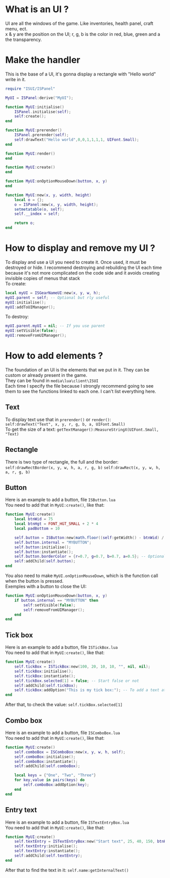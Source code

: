 # What is an UI ?
UI are all the windows of the game. Like inventories, health panel, craft menu, ect.  
x & y are the position on the UI; r, g, b is the color in red, blue, green and a the transparency.  

# Make the handler
This is the base of a UI, it's gonna display a rectangle with "Hello world" write in it.  
```lua
require "ISUI/ISPanel"

MyUI = ISPanel:derive("MyUI");

function MyUI:initialise()
    ISPanel.initialise(self);
    self:create();
end

function MyUI:prerender()
    ISPanel.prerender(self);
    self:drawText("Hello world",0,0,1,1,1,1, UIFont.Small);
end

function MyUI:render()
end

function MyUI:create()
end

function MyUI:onOptionMouseDown(button, x, y)
end

function MyUI:new(x, y, width, height)
    local o = {};
    o = ISPanel:new(x, y, width, height);
    setmetatable(o, self);
    self.__index = self;

    return o;
end
```

# How to display and remove my UI ?
To display and use a UI you need to create it. Once used, it must be destroyed or hide. I recommend destroying and rebuilding the UI each time because it's not more complicated on the code side and it avoids creating invisible copies of menus that stack  
To create:  
```lua
local myUI = ISGearNameUI:new(x, y, w, h);
myUI.parent = self; -- Optional but rly useful
myUI:initialise();
myUI:addToUIManager();
```
To destroy:  
```lua
myUI.parent.myUI = nil; -- If you use parent
myUI:setVisible(false);
myUI:removeFromUIManager();
```

# How to add elements ?
The foundation of an UI is the elements that we put in it. They can be custom or already present in the game.  
They can be found in `media\lua\client\ISUI`  
Each time I specify the file because I strongly recommend going to see them to see the functions linked to each one. I can't list everything here.  

## Text
To display text use that in `prerender()` or `render()`:  
`self:drawText("Text", x, y, r, g, b, a, UIFont.Small)`  
To get the size of a text: `getTextManager():MeasureStringX(UIFont.Small, "Text)`

## Rectangle
There is two type of rectangle, the full and the border:  
`self:drawRectBorder(x, y, w, h, a, r, g, b)`
`self:drawRect(x, y, w, h, a, r, g, b)`

## Button
Here is an example to add a button, file `ISButton.lua`  
You need to add that in `MyUI:create()`, like that:  
```lua
function MyUI:create()
    local btnWid = 75
    local btnHgt = FONT_HGT_SMALL + 2 * 4
    local padBottom = 10

    self.button = ISButton:new(math.floor((self:getWidth() - btnWid) / 2), math.floor((self:getHeight() - btnHgt) / 2), btnWid, btnHgt, "My button", self, MyUI.onOptionMouseDown);
    self.button.internal = "MYBUTTON";
    self.button:initialise();
    self.button:instantiate();
    self.button.borderColor = {r=0.7, g=0.7, b=0.7, a=0.5}; -- Optional
    self:addChild(self.button);
end
```
You also need to make `MyUI.onOptionMouseDown`, which is the function call when the button is pressed.  
Exemples with a button to close the UI:  
```lua
function MyUI:onOptionMouseDown(button, x, y)
    if button.internal == "MYBUTTON" then
        self:setVisible(false);
        self:removeFromUIManager();
    end
end
```

## Tick box
Here is an example to add a button, file `ISTickBox.lua`  
You need to add that in `MyUI:create()`, like that: 
```lua
function MyUI:create()
    self.tickBox = ISTickBox:new(100, 20, 10, 10, "", nil, nil);
    self.tickBox:initialise();
    self.tickBox:instantiate();
    self.tickBox.selected[1] = false; -- Start false or not
    self:addChild(self.tickBox);
    self.tickBox:addOption("This is my tick box:"); -- To add a text at the left of the box
end
```
After that, to check the value: `self.tickBox.selected[1]`

## Combo box
Here is an example to add a button, file `ISComboBox.lua`  
You need to add that in `MyUI:create()`, like that:  
```lua
function MyUI:create()
    self.comboBox = ISComboBox:new(x, y, w, h, self);
    self.comboBox:initialise();
    self.comboBox:instantiate();
    self:addChild(self.comboBox);

    local keys = {"One", "Two", "Three"}
    for key,value in pairs(keys) do
        self.comboBox:addOption(key);
    end
end
```

## Entry text
Here is an example to add a button, file `ISTextEntryBox.lua`  
You need to add that in `MyUI:create()`, like that:  
```lua
function MyUI:create()
    self.textEntry = ISTextEntryBox:new("Start text", 25, 40, 150, btnHgt);
    self.textEntry:initialise();
    self.textEntry:instantiate();
    self:addChild(self.textEntry);
end
```
After that to find the text in it: `self.name:getInternalText()`
